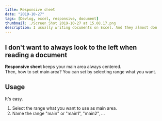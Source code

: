 ```yaml
---
title: Responsive sheet
date: "2019-10-27"
tags: [Devlog, excel, responsive, document]
thumbnail: ./Screen Shot 2019-10-27 at 15.08.17.png
description: I usually writing documents on Excel. And they almost don't fill the width of sheet. So, I made this.
---
```


## I don't want to always look to the left when reading a document

**Responsive sheet** keeps your main area always centered.  
Then, how to set main area? You can set by selecting range what you want.

## Usage

It's easy.

1. Select the range what you want to use as main area.
2. Name the range "main" or "main1", "main2", ...
